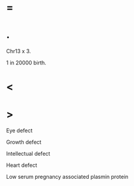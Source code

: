 # =

# .

Chr13 x 3.

1 in 20000 birth.

# <

# >

Eye defect

Growth defect

Intellectual defect

Heart defect

Low serum pregnancy associated plasmin protein
